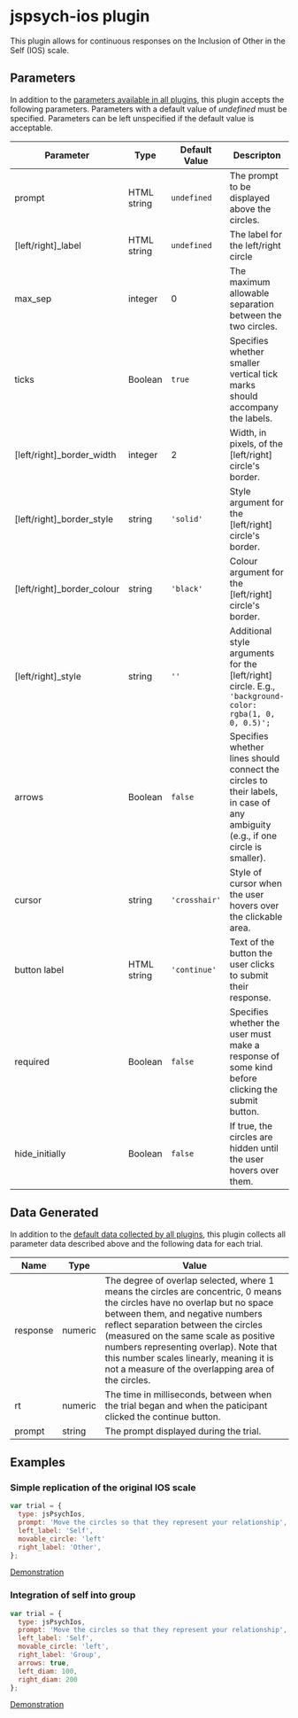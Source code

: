 # jspsych-ios plugin

This plugin allows for continuous responses on the Inclusion of Other in the Self (IOS) scale.

## Parameters

In addition to the [parameters available in all plugins](https://www.jspsych.org/overview/plugins#parameters-available-in-all-plugins), this plugin accepts the following parameters. Parameters with a default value of *undefined* must be specified. Parameters can be left unspecified if the default value is acceptable.

| Parameter                | Type             | Default Value        | Descripton                               |
| ------------------------ | ---------------- | -------------------- | ---------------------------------------- |
| prompt                     | HTML string           | `undefined`     | The prompt to be displayed above the circles. |
| [left/right]_label                     | HTML string           | `undefined`     | The label for the left/right circle |
| max_sep                     | integer           | 0     | The maximum allowable separation between the two circles. |
| ticks                     | Boolean           | `true`     | Specifies whether smaller vertical tick marks should accompany the labels. |
| [left/right]_border_width                     | integer           | 2     | Width, in pixels, of the [left/right] circle's border. |
| [left/right]_border_style                     | string           | `'solid'`     | Style argument for the [left/right] circle's border. |
| [left/right]_border_colour                     | string           | `'black'`     | Colour argument for the [left/right] circle's border. |
| [left/right]_style | string | `''` | Additional style arguments for the [left/right] circle. E.g., `'background-color: rgba(1, 0, 0, 0.5)';` |
| arrows | Boolean | `false` | Specifies whether lines should connect the circles to their labels, in case of any ambiguity (e.g., if one circle is smaller). |
| cursor | string | `'crosshair'` | Style of cursor when the user hovers over the clickable area. |
| button label | HTML string | `'continue'` | Text of the button the user clicks to submit their response. |
| required | Boolean | `false` | Specifies whether the user must make a response of some kind before clicking the submit button. |
| hide_initially | Boolean | `false` | If true, the circles are hidden until the user hovers over them. |

## Data Generated

In addition to the [default data collected by all plugins](https://www.jspsych.org/overview/plugins#data-collected-by-all-plugins), this plugin collects all parameter data described above and the following data for each trial.

| Name             | Type        | Value                                    |
| ---------------- | ----------- | ---------------------------------------- |
| response             | numeric      | The degree of overlap selected, where 1 means the circles are concentric, 0 means the circles have no overlap but no space between them, and negative numbers reflect separation between the circles (measured on the same scale as positive numbers representing overlap). Note that this number scales linearly, meaning it is not a measure of the overlapping area of the circles. |
| rt            | numeric     | The time in milliseconds, between when the trial began and when the paticipant clicked the continue button. |
| prompt          | string     | The prompt displayed during the trial. |

## Examples

### Simple replication of the original IOS scale

```javascript
var trial = {
  type: jsPsychIos,
  prompt: 'Move the circles so that they represent your relationship',
  left_label: 'Self',
  movable_circle: 'left'
  right_label: 'Other',
};
```

[Demonstration](https://kinleyid.github.io/rsrch/jspsych-ios/examples/classic.html)

### Integration of self into group

```javascript
var trial = {
  type: jsPsychIos,
  prompt: 'Move the circles so that they represent your relationship',
  left_label: 'Self',
  movable_circle: 'left',
  right_label: 'Group',
  arrows: true,
  left_diam: 100,
  right_diam: 200
};
```

[Demonstration](https://kinleyid.github.io/rsrch/jspsych-ios/examples/group.html)
